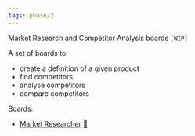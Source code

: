 ```yaml
---
tags: phase/2
---
```


Market Research and Competitor Analysis boards `[WIP]`

A set of boards to:

- create a definition of a given product
- find competitors
- analyse competitors
- compare competitors

Boards:

- [Market Researcher](https://github.com/ExaDev/breadboard/blob/competitor-analysis/packages/breadboard-web/src/boards/market-researcher.ts)
  [🔗](https://breadboard-ai.web.app/?board=https://raw.githubusercontent.com/ExaDev/breadboard/competitor-analysis/packages/breadboard-web/public/graphs/market-researcher.json)
